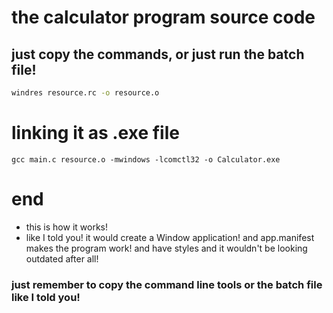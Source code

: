 # the calculator program source code
## just copy the commands, or just run the batch file!
```bash
windres resource.rc -o resource.o
```
# linking it as .exe file
```
gcc main.c resource.o -mwindows -lcomctl32 -o Calculator.exe
```
# end
- this is how it works!
- like I told you! it would create a Window application! and app.manifest makes the program work! and have styles and it wouldn't be looking outdated after all!
### just remember to copy the command line tools or the batch file like I told you!
